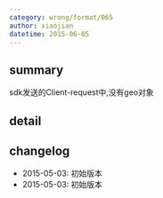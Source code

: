 ```yaml
---
category: wrong/format/065
author: xiaojian
datetime: 2015-06-05
---
```


## summary

sdk发送的Client-request中,没有geo对象

## detail


## changelog

- 2015-05-03: 初始版本
- 2015-05-03: 初始版本